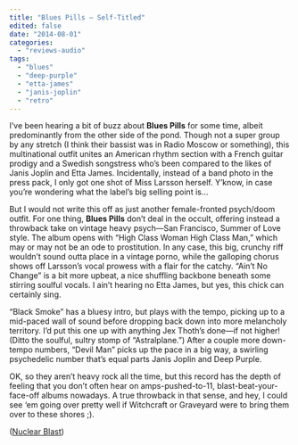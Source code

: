 ```yaml
---
title: "Blues Pills – Self-Titled"
edited: false
date: "2014-08-01"
categories:
  - "reviews-audio"
tags:
  - "blues"
  - "deep-purple"
  - "etta-james"
  - "janis-joplin"
  - "retro"
---
```


I’ve been hearing a bit of buzz about **Blues Pills** for some time, albeit predominantly from the other side of the pond. Though not a super group by any stretch (I think their bassist was in Radio Moscow or something), this multinational outfit unites an American rhythm section with a French guitar prodigy and a Swedish songstress who’s been compared to the likes of Janis Joplin and Etta James. Incidentally, instead of a band photo in the press pack, I only got one shot of Miss Larsson herself. Y’know, in case you’re wondering what the label’s big selling point is…

But I would not write this off as just another female-fronted psych/doom outfit. For one thing, **Blues Pills** don’t deal in the occult, offering instead a throwback take on vintage heavy psych—San Francisco, Summer of Love style. The album opens with “High Class Woman High Class Man,” which may or may not be an ode to prostitution. In any case, this big, crunchy riff wouldn’t sound outta place in a vintage porno, while the galloping chorus shows off Larsson’s vocal prowess with a flair for the catchy. “Ain’t No Change” is a bit more upbeat, a nice shuffling backbone beneath some stirring soulful vocals. I ain’t hearing no Etta James, but yes, this chick can certainly sing.

“Black Smoke” has a bluesy intro, but plays with the tempo, picking up to a mid-paced wall of sound before dropping back down into more melancholy territory. I’d put this one up with anything Jex Thoth’s done—if not higher! (Ditto the soulful, sultry stomp of “Astralplane.”) After a couple more down-tempo numbers, “Devil Man” picks up the pace in a big way, a swirling psychedelic number that’s equal parts Janis Joplin and Deep Purple.

OK, so they aren’t heavy rock all the time, but this record has the depth of feeling that you don’t often hear on amps-pushed-to-11, blast-beat-your-face-off albums nowadays. A true throwback in that sense, and hey, I could see ‘em going over pretty well if Witchcraft or Graveyard were to bring them over to these shores ;).

([Nuclear Blast](http://www.nuclearblast.de/en/))
